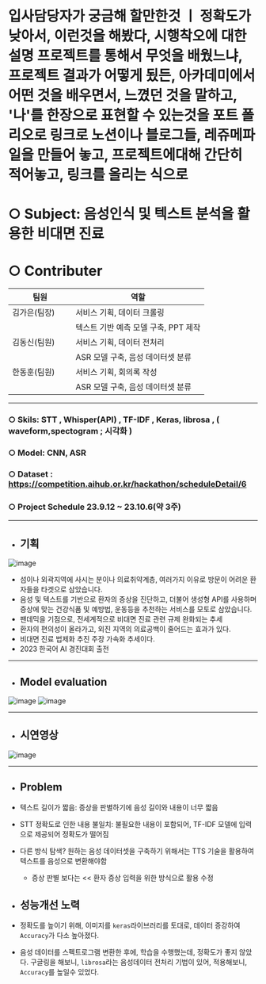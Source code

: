 # 입사담당자가 궁금해 할만한것 ㅣ 정확도가 낮아서, 이런것을 해봤다, 시행착오에 대한 설명 프로젝트를 통해서 무엇을 배웠느냐, 프로젝트 결과가 어떻게 됬든, 아카데미에서 어떤 것을 배우면서, 느꼈던 것을 말하고, '나'를 한장으로 표현할 수 있는것을 포트 폴리오로 링크로 노션이나 블로그들, 레쥬메파일을 만들어 놓고, 프로젝트에대해 간단히 적어놓고, 링크를 올리는 식으로 

# ○ Subject: 음성인식 및 텍스트 분석을 활용한 비대면 진료

# ○ Contributer

팀원|역할|
------------|-----------------------
김가은(팀장) | 서비스 기획, 데이터 크롤링 
　　　　　　　| 텍스트 기반 예측 모델 구축, PPT 제작   
김동신(팀원) | 서비스 기획, 데이터 전처리         
　　　　　　　|  ASR 모델 구축, 음성 데이터셋 분류              
한동훈(팀원) | 서비스 기획, 회의록 작성
　　　　　　　| ASR 모델 구축, 음성 데이터셋 분류
---
### ○ Skils: STT , Whisper(API) , TF-IDF , Keras, librosa , ( waveform,spectogram ; 시각화 )

### ○ Model: CNN, ASR

### ○ Dataset : https://competition.aihub.or.kr/hackathon/scheduleDetail/6

### ○ Project Schedule 23.9.12 ~ 23.10.6(약 3주)
***

- ## 기획

![image](https://github.com/KimDong-gue/Healthy_Care/assets/116249934/93e4a1b9-2e44-40f1-a873-c981e12d84fe)

- 섬이나 외곽지역에 사시는 분이나 의료취약계층, 여러가지 이유로 방문이 어려운 환자들을 타겟으로 삼았습니다.
- 음성 및 텍스트를 기반으로 환자의 증상을 진단하고, 더불어 생성형 API를 사용하며 증상에 맞는 건강식품 및 예방법, 운동등을 추천하는 서비스를 모토로 삼았습니다.
- 팬데믹을 기점으로, 전세계적으로 비대면 진료 관련 규제 완화되는 추세
- 환자의 편의성이 올라가고, 외진 지역의 의료공백이 줄어드는 효과가 있다.
- 비대면 진료 법제화 추진 주장 가속화 추세이다.
- 2023 한국어 AI 경진대회 출전
---

- ## Model evaluation

![image](https://github.com/KimDong-gue/Healthy_Care/assets/116249934/768d06ab-caec-46fa-8da5-214e71fb596f)
![image](https://github.com/KimDong-gue/Healthy_Care/assets/116249934/88736c0f-b145-4db8-b587-c3c00a74f1da)

---

- ## 시연영상

![image](https://github.com/KimDong-gue/Healthy_Care/assets/116249934/da75b67d-e432-4dce-9edf-cd2b024d8d32)

---

- ## Problem

- 텍스트 길이가 짧음: 증상을 판별하기에 음성 길이와 내용이 너무 짧음
- STT 정확도로 인한 내용 불일치: 불필요한 내용이 포함되어, TF-IDF 모델에 입력으로 제공되어 정확도가 떨어짐
- 다른 방식 탐색? 원하는 음성 데이터셋을 구축하기 위해서는 TTS 기술을 활용하여 텍스트를 음성으로 변환해야함
  - 증상 판별 보다는 << 환자 증상 입력을 위한 방식으로 활용 수정
 
- ## 성능개선 노력
- 정확도를 높이기 위해, 이미지를 `keras`라이브러리를 토대로, 데이터 증강하여 `Accuracy`가 다소 높아졌다.
- 음성 데이터를 스펙트로그램 변환한 후에, 학습을 수행했는데, 정확도가 좋지 않았다. 구글링을 해보니, `librosa`라는 음성데이터 전처리 기법이 있어, 적용해보니, `Accuracy`를 높일수 있었다.
 
